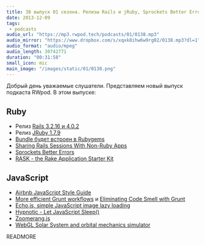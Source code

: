 ```yaml
---
title: 38 выпуск 01 сезона. Релизы Rails и jRuby, Sprockets Better Errors, Airbnb JavaScript Style Guide и прочее
date: 2013-12-09
tags:
 - podcasts
audio_url: "https://mp3.rwpod.tech/podcasts/01/0138.mp3"
audio_mirror: "https://www.dropbox.com/s/xqxk8ihw6w9rg02/0138.mp3?dl=1"
audio_format: "audio/mpeg"
audio_length: 30742771
duration: "00:31:58"
small_icon: mic
main_image: "/images/static/01/0138.png"
---
```


Добрый день уважаемые слушатели. Представляем новый выпуск подкаста RWpod. В этом выпуске:

## Ruby

 - Релиз [Rails 3.2.16 и 4.0.2](http://weblog.rubyonrails.org/2013/12/3/Rails_3_2_16_and_4_0_2_have_been_released/)
 - Релиз [JRuby 1.7.9](http://jruby.org/2013/12/06/jruby-1-7-9.html)
 - [Bundle будет встроен в Rubygems](https://github.com/jruby/jruby/issues/1146#issuecomment-29714318)
 - [Sharing Rails Sessions With Non-Ruby Apps](http://matt.aimonetti.net/posts/2013/11/30/sharing-rails-sessions-with-non-ruby-apps/)
 - [Sprockets Better Errors](https://github.com/schneems/sprockets_better_errors)
 - [RASK - the Rake Application Starter Kit](https://github.com/bokmann/RASK)

## JavaScript

 - [Airbnb JavaScript Style Guide](https://github.com/airbnb/javascript)
 - [More efficient Grunt workflows](http://martineau.tv/blog/2013/12/more-efficient-grunt-workflows/) и [Eliminating Code Smell with Grunt](http://flippinawesome.org/2013/12/02/eliminating-code-smell-with-grunt/)
 - [Echo.js, simple JavaScript image lazy loading](http://toddmotto.com/echo-js-simple-javascript-image-lazy-loading/)
 - [Hypnotic - Let JavaScript Sleep()](http://coolwanglu.github.io/hypnotic/web/demo.html)
 - [Zoomerang.js](http://yyx990803.github.io/zoomerang/)
 - [WebGL Solar System and orbital mechanics simulator](http://mgvez.github.io/jsorrery/)

READMORE

